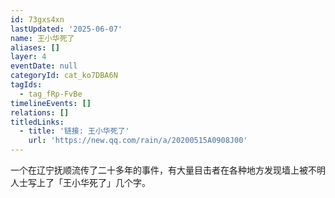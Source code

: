 ```yaml
---
id: 73gxs4xn
lastUpdated: '2025-06-07'
name: 王小华死了
aliases: []
layer: 4
eventDate: null
categoryId: cat_ko7DBA6N
tagIds:
  - tag_fRp-FvBe
timelineEvents: []
relations: []
titledLinks:
  - title: '链接: 王小华死了'
    url: 'https://new.qq.com/rain/a/20200515A0908J00'
---
```

一个在辽宁抚顺流传了二十多年的事件，有大量目击者在各种地方发现墙上被不明人士写上了「王小华死了」几个字。
